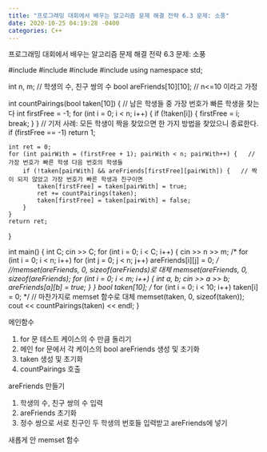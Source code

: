 ```yaml
---
title: "프로그래밍 대회에서 배우는 알고리즘 문제 해결 전략 6.3 문제: 소풍"
date: 2020-10-25 04:19:28 -0400
categories: C++
---
```


프로그래밍 대회에서 배우는 알고리즘 문제 해결 전략 6.3 문제: 소풍



#include<cassert>
#include<vector>
#include<iostream>
#include<cstring>
using namespace std;

int n, m;   // 학생의 수, 친구 쌍의 수
bool areFriends[10][10];   // n<=10 이라고 가정

int countPairings(bool taken[10]) {
	// 남은 학생들 중 가장 번호가 빠른 학생을 찾는다
	int firstFree = -1;
	for (int i = 0; i < n; i++) {
		if (!taken[i]) {
			firstFree = i;
			break;
		}
	}
	// 기저 사례: 모든 학생이 짝을 찾았으면 한 가지 방법을 찾았으니 종료한다.
	if (firstFree == -1) return 1;

	int ret = 0;
	for (int pairWith = (firstFree + 1); pairWith < n; pairWith++) {   // 가장 번호가 빠른 학생 다음 번호의 학생들
		if (!taken[pairWith] && areFriends[firstFree][pairWith]) {   // 짝이 되지 않았고 가장 번호가 빠른 학생과 친구이면
			taken[firstFree] = taken[pairWith] = true;
			ret += countPairings(taken);
			taken[firstFree] = taken[pairWith] = false;
		}
	}
	return ret;
}

int main() {
	int C;
	cin >> C;
	for (int i = 0; i < C; i++) {
		cin >> n >> m;
		/*
		for (int i = 0; i < n; i++)
			for (int j = 0; j < n; j++)
				areFriends[i][j] = 0;
		*/   //memset(areFriends, 0, sizeof(areFriends)로 대체
		memset(areFriends, 0, sizeof(areFriends);
		for (int i = 0; i < m; i++) {
			int a, b;
			cin >> a >> b;
			areFriends[a][b] = true;
		}
	}
	bool taken[10];
	/*
	for (int i = 0; i < 10; i++)
		taken[i] = 0;
	*/   // 마찬가지로 memset 함수로 대체
	memset(taken, 0, sizeof(taken));
	cout << countPairings(taken) << endl;
}


메인함수
1. for 문 테스트 케이스의 수 만큼 돌리기
2. 메인 for 문에서 각 케이스의 bool areFriends 생성 및 초기화
3. taken 생성 및 초기화
4. countPairings 호출

areFriends 만들기 
1. 학생의 수, 친구 쌍의 수 입력
2. areFriends 초기화
3. 정수 쌍으로 서로 친구인 두 학생의 번호들 입력받고 areFriends에 넣기

새롭게 안 memset 함수
